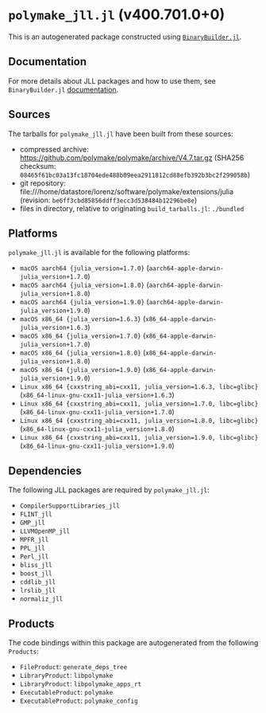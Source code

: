 # `polymake_jll.jl` (v400.701.0+0)

This is an autogenerated package constructed using [`BinaryBuilder.jl`](https://github.com/JuliaPackaging/BinaryBuilder.jl).

## Documentation

For more details about JLL packages and how to use them, see `BinaryBuilder.jl` [documentation](https://docs.binarybuilder.org/stable/jll/).

## Sources

The tarballs for `polymake_jll.jl` have been built from these sources:

* compressed archive: https://github.com/polymake/polymake/archive/V4.7.tar.gz (SHA256 checksum: `08465f61bc03a13fc18704ede488b09eea2911812cd88efb392b3bc2f299058b`)
* git repository: file:///home/datastore/lorenz/software/polymake/extensions/julia (revision: `be6ff3cbd85856ddff3ecc3d538484b12296be8e`)
* files in directory, relative to originating `build_tarballs.jl`: `./bundled`

## Platforms

`polymake_jll.jl` is available for the following platforms:

* `macOS aarch64 {julia_version=1.7.0}` (`aarch64-apple-darwin-julia_version+1.7.0`)
* `macOS aarch64 {julia_version=1.8.0}` (`aarch64-apple-darwin-julia_version+1.8.0`)
* `macOS aarch64 {julia_version=1.9.0}` (`aarch64-apple-darwin-julia_version+1.9.0`)
* `macOS x86_64 {julia_version=1.6.3}` (`x86_64-apple-darwin-julia_version+1.6.3`)
* `macOS x86_64 {julia_version=1.7.0}` (`x86_64-apple-darwin-julia_version+1.7.0`)
* `macOS x86_64 {julia_version=1.8.0}` (`x86_64-apple-darwin-julia_version+1.8.0`)
* `macOS x86_64 {julia_version=1.9.0}` (`x86_64-apple-darwin-julia_version+1.9.0`)
* `Linux x86_64 {cxxstring_abi=cxx11, julia_version=1.6.3, libc=glibc}` (`x86_64-linux-gnu-cxx11-julia_version+1.6.3`)
* `Linux x86_64 {cxxstring_abi=cxx11, julia_version=1.7.0, libc=glibc}` (`x86_64-linux-gnu-cxx11-julia_version+1.7.0`)
* `Linux x86_64 {cxxstring_abi=cxx11, julia_version=1.8.0, libc=glibc}` (`x86_64-linux-gnu-cxx11-julia_version+1.8.0`)
* `Linux x86_64 {cxxstring_abi=cxx11, julia_version=1.9.0, libc=glibc}` (`x86_64-linux-gnu-cxx11-julia_version+1.9.0`)

## Dependencies

The following JLL packages are required by `polymake_jll.jl`:

* `CompilerSupportLibraries_jll`
* `FLINT_jll`
* `GMP_jll`
* `LLVMOpenMP_jll`
* `MPFR_jll`
* `PPL_jll`
* `Perl_jll`
* `bliss_jll`
* `boost_jll`
* `cddlib_jll`
* `lrslib_jll`
* `normaliz_jll`

## Products

The code bindings within this package are autogenerated from the following `Products`:

* `FileProduct`: `generate_deps_tree`
* `LibraryProduct`: `libpolymake`
* `LibraryProduct`: `libpolymake_apps_rt`
* `ExecutableProduct`: `polymake`
* `ExecutableProduct`: `polymake_config`

